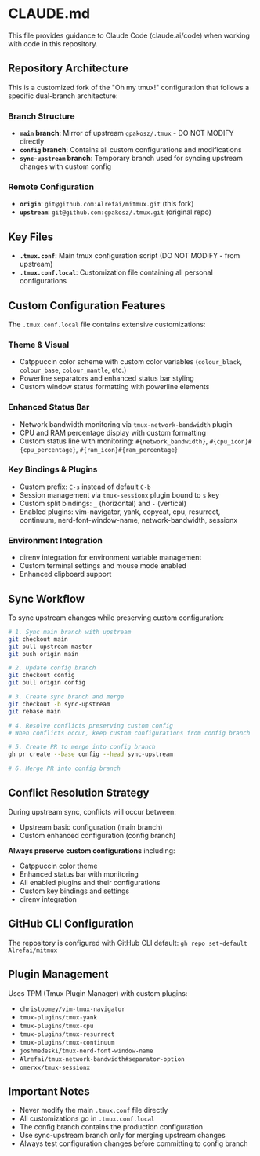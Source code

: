 # CLAUDE.md

This file provides guidance to Claude Code (claude.ai/code) when working with code in this repository.

## Repository Architecture

This is a customized fork of the "Oh my tmux!" configuration that follows a specific dual-branch architecture:

### Branch Structure
- **`main` branch**: Mirror of upstream `gpakosz/.tmux` - DO NOT MODIFY directly
- **`config` branch**: Contains all custom configurations and modifications
- **`sync-upstream` branch**: Temporary branch used for syncing upstream changes with custom config

### Remote Configuration
- **`origin`**: `git@github.com:Alrefai/mitmux.git` (this fork)
- **`upstream`**: `git@github.com:gpakosz/.tmux.git` (original repo)

## Key Files

- **`.tmux.conf`**: Main tmux configuration script (DO NOT MODIFY - from upstream)
- **`.tmux.conf.local`**: Customization file containing all personal configurations

## Custom Configuration Features

The `.tmux.conf.local` file contains extensive customizations:

### Theme & Visual
- Catppuccin color scheme with custom color variables (`colour_black`, `colour_base`, `colour_mantle`, etc.)
- Powerline separators and enhanced status bar styling
- Custom window status formatting with powerline elements

### Enhanced Status Bar
- Network bandwidth monitoring via `tmux-network-bandwidth` plugin
- CPU and RAM percentage display with custom formatting
- Custom status line with monitoring: `#{network_bandwidth}`, `#{cpu_icon}#{cpu_percentage}`, `#{ram_icon}#{ram_percentage}`

### Key Bindings & Plugins
- Custom prefix: `C-s` instead of default `C-b`
- Session management via `tmux-sessionx` plugin bound to `s` key
- Custom split bindings: `_` (horizontal) and `-` (vertical)
- Enabled plugins: vim-navigator, yank, copycat, cpu, resurrect, continuum, nerd-font-window-name, network-bandwidth, sessionx

### Environment Integration
- direnv integration for environment variable management
- Custom terminal settings and mouse mode enabled
- Enhanced clipboard support

## Sync Workflow

To sync upstream changes while preserving custom configuration:

```bash
# 1. Sync main branch with upstream
git checkout main
git pull upstream master
git push origin main

# 2. Update config branch
git checkout config
git pull origin config

# 3. Create sync branch and merge
git checkout -b sync-upstream
git rebase main

# 4. Resolve conflicts preserving custom config
# When conflicts occur, keep custom configurations from config branch

# 5. Create PR to merge into config branch
gh pr create --base config --head sync-upstream

# 6. Merge PR into config branch
```

## Conflict Resolution Strategy

During upstream sync, conflicts will occur between:
- Upstream basic configuration (main branch)  
- Custom enhanced configuration (config branch)

**Always preserve custom configurations** including:
- Catppuccin color theme
- Enhanced status bar with monitoring
- All enabled plugins and their configurations
- Custom key bindings and settings
- direnv integration

## GitHub CLI Configuration

The repository is configured with GitHub CLI default: `gh repo set-default Alrefai/mitmux`

## Plugin Management

Uses TPM (Tmux Plugin Manager) with custom plugins:
- `christoomey/vim-tmux-navigator`
- `tmux-plugins/tmux-yank`
- `tmux-plugins/tmux-cpu` 
- `tmux-plugins/tmux-resurrect`
- `tmux-plugins/tmux-continuum`
- `joshmedeski/tmux-nerd-font-window-name`
- `Alrefai/tmux-network-bandwidth#separator-option`
- `omerxx/tmux-sessionx`

## Important Notes

- Never modify the main `.tmux.conf` file directly
- All customizations go in `.tmux.conf.local`
- The config branch contains the production configuration
- Use sync-upstream branch only for merging upstream changes
- Always test configuration changes before committing to config branch
